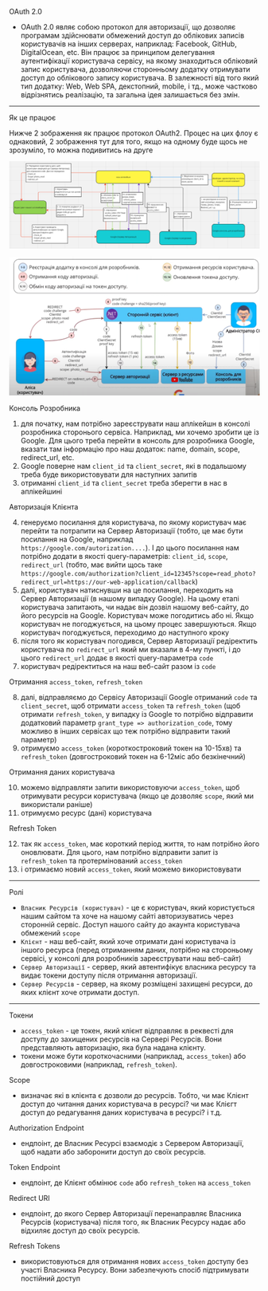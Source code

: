 OAuth 2.0

- OAuth 2.0 являє собою протокол для авторизації, що дозволяє програмам здійснювати обмежений доступ до облікових записів користувачів на інших серверах, наприклад: Facebook, GitHub, DigitalOcean, etc. Він працює за принципом делегування аутентифікації користувача сервісу, на якому знаходиться обліковий запис користувача, дозволяючи сторонньому додатку отримувати доступ до облікового запису користувача. В залежності від того який тип додатку: Web, Web SPA, декстопний, mobile, і тд., може частково відрізнятись реалізацію, та загальна ідея залишається без змін.

---

Як це працює

Нижче 2 зображення як працює протокол OAuth2. Процес на цих флоу є однаковий, 2 зображення тут для того, якщо на одному буде щось не зрозуміло, то можна подивитись на друге

![img.png](img.png)

![img_1.png](img_1.png)

Консоль Розробника

1. для початку, нам потрібно зареєструвати наш аплікейшн в консолі розробника сторонього сервіса. Наприклад, ми хочемо зробити це із Google. Для цього треба перейти в консоль для розробника Google, вказати там інформацію про наш додаток: name, domain, scope, redirect_url, etc.
2. Google поверне нам `client_id` та `client_secret`, які в подальшому треба буде використовувати для наступних запитів
3. отриманні `client_id` та `client_secret` треба зберегти в нас в аплікейшині

Авторизація Клієнта

4. генеруємо посилання для користувача, по якому користувач має перейти та потрапити на Сервер Авторизації (тобто, це має бути посилання на Google, наприклад `https://google.com/autorization....`). І до цього посилання нам потрібно додати в якості query-параметрів: `client_id`, `scope`, `redirect_url` (тобто, має вийти щось таке `https://google.com/authorization?client_id=12345?scope=read_photo?redirect_url=https://our-web-application/callback`)
5. далі, користувач натиснувши на це посилання, переходить на Сервер Авторизації (в нашому випадку Google). На цьому етапі користувача запитають, чи надає він дозвіл нашому веб-сайту, до його ресурсів на Google. Користувач може погодитись або ні. Якщо користувач не погоджується, на цьому процес завершуються. Якщо користувач погоджується, переходимо до наступного кроку   
6. після того як користувач погодився, Сервер Авторизації редіректить користувача по `redirect_url` який ми вказали в 4-му пункті, і до цього `redirect_url` додає в якості query-параметра `code`
7. користувач редіректиться на наш веб-сайт разом із `code`

Отримання `access_token`, `refresh_token`

8. далі, відправляємо до Сервісу Авторизації Google отриманий `code` та `client_secret`, щоб отримати `access_token` та `refresh_token` (щоб отримати `refresh_token`, у випадку із Google то потрібно відправити додатковий параметр `grant_type => authorization_code`, тому можливо в інших сервісах що теж потрібно відправити такий параметр)
9. отримуємо `access_token` (короткостроковий токен на 10-15хв) та `refresh_token` (довгостроковий токен на 6-12міс або безкінечний)

Отримання даних користувача

10. можемо відправляти запити використовуючи `access_token`, щоб отримувати ресурси користувача (якщо це дозволяє `scope`, який ми використали раніше)
11. отримуємо ресурс (дані) користувача

Refresh Token

12. так як `access_token`, має короткий період життя, то нам потрібно його оновлювати. Для цього, нам потрібно відправити запит із `refresh_token` та протермінований `access_token`
13. і отримаємо новий `access_token`, який можемо використовувати

---

Ролі

- `Власник Ресурсів (користувач)` - це є користувач, який користується нашим сайтом та хоче на нашому сайті авторизуватись через сторонній сервіс. Доступ нашого сайту до акаунта користувача обмежений `scope`
- `Клієнт` - наш веб-сайт, який хоче отримати дані користувача із іншого ресурса (перед отриманням даних, потрібно на стороньому сервісі, у консолі для розробників зареєструвати наш веб-сайт)
- `Сервер Aвторизації` - сервер, який автентифікує власника ресурсу та видає токени доступу після отримання авторизації.
- `Сервер Ресурсів` - сервер, на якому розміщені захищені ресурси, до яких клієнт хоче отримати доступ.

---

Токени

- `access_token` - це токен, який клієнт відправляє в реквесті для доступу до захищених ресурсів на Сервері Ресурсів. Вони представляють авторизацію, яка була надана клієнту.
- токени може бути короткочасними (наприклад, `access_token`) або довгостроковими (наприклад, `refresh_token`).

Scope

- визначає які в клієнта є дозволи до ресурсів. Тобто, чи має Клієнт доступ до читання даних користувача в ресурсі? чи має Клієгт доступ до редагування даних користувача в ресурсі? і т.д.

Authorization Endpoint

- ендпоінт, де Власник Ресурсі взаємодіє з Сервером Авторизації, щоб надати або заборонити доступ до своїх ресурсів.

Token Endpoint

- ендпоінт, де Клієнт обмінює `code` або `refresh_token` на `access_token`

Redirect URI

- ендпоінт, до якого Сервер Авторизації перенаправляє Власника Ресурсів (користувача) після того, як Власник Ресурсу надає або відхиляє доступ до своїх ресурсів.

Refresh Tokens

- використовуються для отримання нових `access_token` доступу без участі Власника Ресурсу. Вони забезпечують спосіб підтримувати постійний доступ